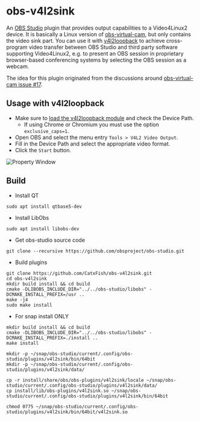 # obs-v4l2sink

An [OBS Studio][obs-proj] plugin that provides output capabilities to a
Video4Linux2 device. It is basically a Linux version of [obs-virtual-cam][vcam],
but only contains the video sink part. You can use it with
[v4l2loopback][v4l2loopback] to achieve cross-program video transfer between OBS
Studio and third party software supporting Video4Linux2, e.g. to present an OBS
session in proprietary browser-based conferencing systems by selecting the OBS
session as a webcam.

The idea for this plugin originated from the discussions around [obs-virtual-cam
issue #17][vcam#17].

[obs-proj]: https://obsproject.com/
[vcam]: https://github.com/CatxFish/obs-virtual-cam
[v4l2loopback]: https://github.com/umlaeute/v4l2loopback
[vcam#17]: https://github.com/CatxFish/obs-virtual-cam/issues/17

## Usage with v4l2loopback

- Make sure to [load the v4l2loopback module][run-v4l2loopback] and check the Device Path.
  - If using Chrome or Chromium you must use the option `exclusive_caps=1`.
- Open OBS and select the menu entry `Tools > V4L2 Video Output`.
- Fill in the Device Path and select the appropriate video format.
- Click the `Start` button.

![Property Window](docs/property-window.png)

[run-v4l2loopback]: https://github.com/umlaeute/v4l2loopback#run

## Build

- Install QT

```
sudo apt install qtbase5-dev
```

- Install LibObs

```
sudo apt install libobs-dev
```

- Get obs-studio source code

```
git clone --recursive https://github.com/obsproject/obs-studio.git
```

- Build plugins

```
git clone https://github.com/CatxFish/obs-v4l2sink.git
cd obs-v4l2sink
mkdir build install && cd build
cmake -DLIBOBS_INCLUDE_DIR="../../obs-studio/libobs" -DCMAKE_INSTALL_PREFIX=/usr ..
make -j4
sudo make install
```

- For snap install ONLY
```
mkdir build install && cd build
cmake -DLIBOBS_INCLUDE_DIR="../../obs-studio/libobs" -DCMAKE_INSTALL_PREFIX=./install ..
make install

mkdir -p ~/snap/obs-studio/current/.config/obs-studio/plugins/v4l2sink/bin/64bit
mkdir -p ~/snap/obs-studio/current/.config/obs-studio/plugins/v4l2sink/data/

cp -r install/share/obs/obs-plugins/v4l2sink/locale ~/snap/obs-studio/current/.config/obs-studio/plugins/v4l2sink/data/
cp install/lib/obs-plugins/v4l2sink.so ~/snap/obs-studio/current/.config/obs-studio/plugins/v4l2sink/bin/64bit

chmod 0775 ~/snap/obs-studio/current/.config/obs-studio/plugins/v4l2sink/bin/64bit/v4l2sink.so
```
